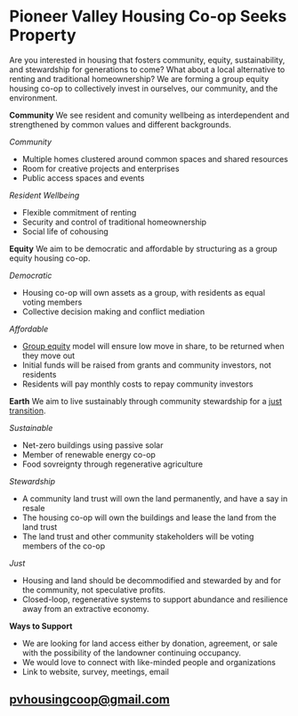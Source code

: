 # Pioneer Valley Housing Co-op Seeks Property 

Are you interested in housing that fosters community, equity, sustainability, and stewardship for generations to come? What about a local alternative to renting and traditional homeownership? We are forming a group equity housing co-op to collectively invest in ourselves, our community, and the environment.

**Community** We see resident and comunity wellbeing as interdependent and strengthened by common values and different backgrounds.
 
*Community*
* Multiple homes clustered around common spaces and shared resources  
* Room for creative projects and enterprises
* Public access spaces and events

*Resident Wellbeing*
* Flexible commitment of renting
* Security and control of traditional homeownership
* Social life of cohousing 

**Equity** We aim to be democratic and affordable by structuring as a group equity housing co-op. 
 
 *Democratic*
* Housing co-op will own assets as a group, with residents as equal voting members
* Collective decision making and conflict mediation

*Affordable* 
* [Group equity](https://www.nasco.coop/development/handbook/equity) model will ensure low move in share, to be returned when they move out
* Initial funds will be raised from grants and community investors, not residents
* Residents will pay monthly costs to repay community investors

**Earth** We aim to live sustainably through community stewardship for a [just transition](https://movementgeneration.org/wp-content/uploads/2016/11/JT_booklet_English_SPREADs_web.pdf). 

*Sustainable*
* Net-zero buildings using passive solar 
* Member of renewable energy co-op
* Food sovreignty through regenerative agriculture 

*Stewardship*
* A community land trust will own the land permanently, and have a say in resale
* The housing co-op will own the buildings and lease the land from the land trust
* The land trust and other community stakeholders will be voting members of the co-op 

*Just*
* Housing and land should be decommodified and stewarded by and for the community, not speculative profits.
* Closed-loop, regenerative systems to support abundance and resilience away from an extractive economy.

**Ways to Support**
* We are looking for land access either by donation, agreement, or sale with the possibility of the landowner continuing occupancy. 
* We would love to connect with like-minded people and organizations
* Link to website, survey, meetings, email 

## [pvhousingcoop@gmail.com](pvhousingcoop@gmail.com)
